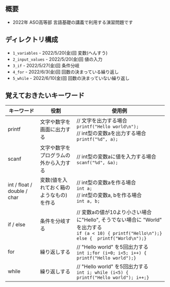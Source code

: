 ## 概要

- 2022年 ASO高等部 言語基礎の講義で利用する演習問題です

## ディレクトリ構成

- `1_variables` - 2022/5/20(金)回 変数(へんすう)
- `2_input_values` -  2022/5/20(金)回 値の入力
- `3_if` -  2022/5/27(金)回 条件分岐
- `4_for` - 2022/6/3(金)回 回数の決まっている繰り返し
- `5_while` - 2022/6/10(金)回 回数の決まっていない繰り返し

## 覚えておきたいキーワード

| キーワード | 役割 | 使用例 |
| - | - | - |
| printf | 文字や数字を画面に出力する | // 文字を出力する場合<br>`printf("Hello world\n");`<br>// int型の変数aを出力する場合<br>`printf("%d", a);` |
| scanf | 文字や数字をプログラムの外から入力する | // int型の変数aに値を入力する場合<br>`scanf("%d", &a);` |
| int / float / double / char | 変数(値を入れておく箱のようなもの)を作る | // int型の変数aを作る場合<br>`int a;`<br>// int型の変数a, bを作る場合<br>`int a, b;` |
| if / else | 条件を分岐する | // 変数aの値が10より小さい場合に"Hello", そうでない場合に "World" を出力する<br>```if (a < 10) { printf("Hello\n");} else {  printf("World\n");}``` |
| for | 繰り返しする | // "Hello world" を5回出力する<br>```int i;for (i=0; i<5; i++) { printf("Hello world");}``` |
| while | 繰り返しする | // "Hello world" を5回出力する<br>```int i; while (i<5) { printf("Hello world"); i++;}``` |
